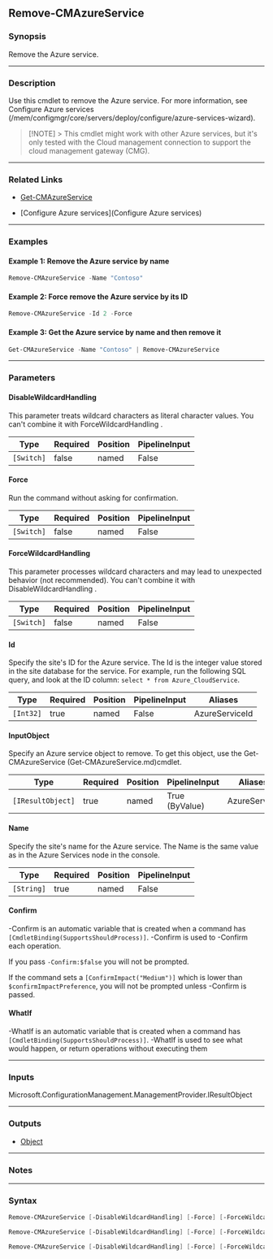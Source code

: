 Remove-CMAzureService
---------------------




### Synopsis
Remove the Azure service.



---


### Description

Use this cmdlet to remove the Azure service. For more information, see Configure Azure services (/mem/configmgr/core/servers/deploy/configure/azure-services-wizard).



> [!NOTE] > This cmdlet might work with other Azure services, but it's only tested with the Cloud management connection to support the cloud management gateway (CMG).



---


### Related Links
* [Get-CMAzureService](Get-CMAzureService)



* [Configure Azure services](Configure Azure services)





---


### Examples
#### Example 1: Remove the Azure service by name
```PowerShell
Remove-CMAzureService -Name "Contoso"
```

#### Example 2: Force remove the Azure service by its ID
```PowerShell
Remove-CMAzureService -Id 2 -Force
```

#### Example 3: Get the Azure service by name and then remove it
```PowerShell
Get-CMAzureService -Name "Contoso" | Remove-CMAzureService
```



---


### Parameters
#### **DisableWildcardHandling**

This parameter treats wildcard characters as literal character values. You can't combine it with ForceWildcardHandling .






|Type      |Required|Position|PipelineInput|
|----------|--------|--------|-------------|
|`[Switch]`|false   |named   |False        |



#### **Force**

Run the command without asking for confirmation.






|Type      |Required|Position|PipelineInput|
|----------|--------|--------|-------------|
|`[Switch]`|false   |named   |False        |



#### **ForceWildcardHandling**

This parameter processes wildcard characters and may lead to unexpected behavior (not recommended). You can't combine it with DisableWildcardHandling .






|Type      |Required|Position|PipelineInput|
|----------|--------|--------|-------------|
|`[Switch]`|false   |named   |False        |



#### **Id**

Specify the site's ID for the Azure service. The Id is the integer value stored in the site database for the service. For example, run the following SQL query, and look at the ID column: `select * from Azure_CloudService`.






|Type     |Required|Position|PipelineInput|Aliases       |
|---------|--------|--------|-------------|--------------|
|`[Int32]`|true    |named   |False        |AzureServiceId|



#### **InputObject**

Specify an Azure service object to remove. To get this object, use the Get-CMAzureService (Get-CMAzureService.md)cmdlet.






|Type             |Required|Position|PipelineInput |Aliases     |
|-----------------|--------|--------|--------------|------------|
|`[IResultObject]`|true    |named   |True (ByValue)|AzureService|



#### **Name**

Specify the site's name for the Azure service. The Name is the same value as in the Azure Services node in the console.






|Type      |Required|Position|PipelineInput|
|----------|--------|--------|-------------|
|`[String]`|true    |named   |False        |



#### **Confirm**
-Confirm is an automatic variable that is created when a command has ```[CmdletBinding(SupportsShouldProcess)]```.
-Confirm is used to -Confirm each operation.

If you pass ```-Confirm:$false``` you will not be prompted.


If the command sets a ```[ConfirmImpact("Medium")]``` which is lower than ```$confirmImpactPreference```, you will not be prompted unless -Confirm is passed.

#### **WhatIf**
-WhatIf is an automatic variable that is created when a command has ```[CmdletBinding(SupportsShouldProcess)]```.
-WhatIf is used to see what would happen, or return operations without executing them


---


### Inputs
Microsoft.ConfigurationManagement.ManagementProvider.IResultObject





---


### Outputs
* [Object](https://learn.microsoft.com/en-us/dotnet/api/System.Object)






---


### Notes




---


### Syntax
```PowerShell
Remove-CMAzureService [-DisableWildcardHandling] [-Force] [-ForceWildcardHandling] -Id <Int32> [-Confirm] [-WhatIf] [<CommonParameters>]
```
```PowerShell
Remove-CMAzureService [-DisableWildcardHandling] [-Force] [-ForceWildcardHandling] -InputObject <IResultObject> [-Confirm] [-WhatIf] [<CommonParameters>]
```
```PowerShell
Remove-CMAzureService [-DisableWildcardHandling] [-Force] [-ForceWildcardHandling] -Name <String> [-Confirm] [-WhatIf] [<CommonParameters>]
```
